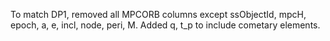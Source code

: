 To match DP1, removed all MPCORB columns except ssObjectId, mpcH, epoch, a, e, incl, node, peri, M.
Added q, t_p to include cometary elements.
